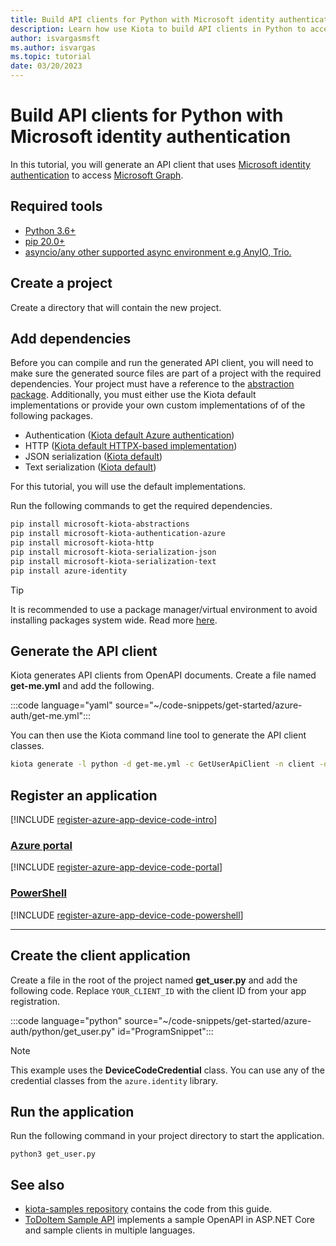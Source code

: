 ```yaml
---
title: Build API clients for Python with Microsoft identity authentication
description: Learn how use Kiota to build API clients in Python to access APIs that require Microsoft identity authentication.
author: isvargasmsft
ms.author: isvargas
ms.topic: tutorial
date: 03/20/2023
---
```


# Build API clients for Python with Microsoft identity authentication

In this tutorial, you will generate an API client that uses [Microsoft identity authentication](/azure/active-directory/fundamentals/auth-oauth2) to access [Microsoft Graph](/graph/overview).

## Required tools

- [Python 3.6+](https://www.python.org/)
- [pip 20.0+](https://pip.pypa.io/en/stable/)
- [asyncio/any other supported async environment e.g AnyIO, Trio.](https://docs.python.org/3/library/asyncio.html)

## Create a project

Create a directory that will contain the new project.

## Add dependencies

Before you can compile and run the generated API client, you will need to make sure the generated source files are part of a project with the required dependencies. Your project must have a reference to the [abstraction package](https://github.com/microsoft/kiota-abstractions-python). Additionally, you must either use the Kiota default implementations or provide your own custom implementations of of the following packages.

- Authentication ([Kiota default Azure authentication](https://github.com/microsoft/kiota-authentication-azure-python))
- HTTP ([Kiota default HTTPX-based implementation](https://github.com/microsoft/kiota-http-python))
- JSON serialization ([Kiota default](https://github.com/microsoft/kiota-serialization-json-python))
- Text serialization ([Kiota default](https://github.com/microsoft/kiota-serialization-text-python))

For this tutorial, you will use the default implementations.

Run the following commands to get the required dependencies.

```bash
pip install microsoft-kiota-abstractions
pip install microsoft-kiota-authentication-azure
pip install microsoft-kiota-http
pip install microsoft-kiota-serialization-json
pip install microsoft-kiota-serialization-text
pip install azure-identity
```

> [!TIP]
> It is recommended to use a package manager/virtual environment to avoid installing packages system wide. Read more [here](https://packaging.python.org/en/latest/).

## Generate the API client

Kiota generates API clients from OpenAPI documents. Create a file named **get-me.yml** and add the following.

:::code language="yaml" source="~/code-snippets/get-started/azure-auth/get-me.yml":::

You can then use the Kiota command line tool to generate the API client classes.

```bash
kiota generate -l python -d get-me.yml -c GetUserApiClient -n client -o ./client
```

## Register an application

[!INCLUDE [register-azure-app-device-code-intro](../includes/register-azure-app-device-code-intro.md)]

<!-- markdownlint-disable MD051 -->
### [Azure portal](#tab/portal)

[!INCLUDE [register-azure-app-device-code-portal](../includes/register-azure-app-device-code-portal.md)]

### [PowerShell](#tab/powershell)

[!INCLUDE [register-azure-app-device-code-powershell](../includes/register-azure-app-device-code-powershell.md)]
<!-- markdownlint-enable MD051 -->

---

## Create the client application

Create a file in the root of the project named **get_user.py** and add the following code. Replace `YOUR_CLIENT_ID` with the client ID from your app registration.

:::code language="python" source="~/code-snippets/get-started/azure-auth/python/get_user.py" id="ProgramSnippet":::

> [!NOTE]
> This example uses the **DeviceCodeCredential** class. You can use any of the credential classes from the `azure.identity` library.

## Run the application

Run the following command in your project directory to start the application.

```shell
python3 get_user.py
```

## See also

- [kiota-samples repository](https://github.com/microsoft/kiota-samples/tree/main/get-started/azure-auth/python) contains the code from this guide.
- [ToDoItem Sample API](https://github.com/microsoft/kiota-samples/tree/main/sample-api) implements a sample OpenAPI in ASP.NET Core and sample clients in multiple languages.
